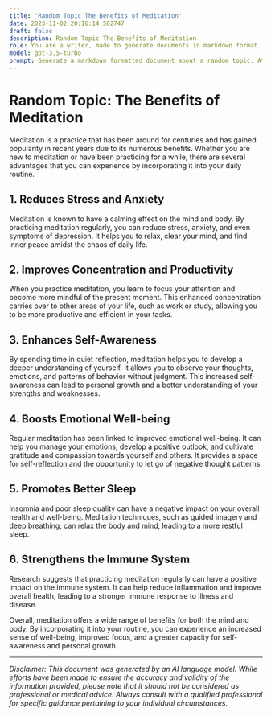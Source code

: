 ```yaml
---
title: 'Random Topic The Benefits of Meditation'
date: 2023-11-02 20:16:14.502747
draft: false
description: Random Topic The Benefits of Meditation
role: You are a writer, made to generate documents in markdown format. It is very important that all of the documents you generate are in valid markdown format.
model: gpt-3.5-turbo
prompt: Generate a markdown formatted document about a random topic. At the bottom, include a disclaimer explaining that the document was generated by you. The first line of the document should be the title. Make sure that the entire document is in proper markdown format, using a mix of various tags to make the document visually appealing.
---
```


# Random Topic: The Benefits of Meditation

Meditation is a practice that has been around for centuries and has gained popularity in recent years due to its numerous benefits. Whether you are new to meditation or have been practicing for a while, there are several advantages that you can experience by incorporating it into your daily routine.

## 1. Reduces Stress and Anxiety

Meditation is known to have a calming effect on the mind and body. By practicing meditation regularly, you can reduce stress, anxiety, and even symptoms of depression. It helps you to relax, clear your mind, and find inner peace amidst the chaos of daily life.

## 2. Improves Concentration and Productivity

When you practice meditation, you learn to focus your attention and become more mindful of the present moment. This enhanced concentration carries over to other areas of your life, such as work or study, allowing you to be more productive and efficient in your tasks.

## 3. Enhances Self-Awareness

By spending time in quiet reflection, meditation helps you to develop a deeper understanding of yourself. It allows you to observe your thoughts, emotions, and patterns of behavior without judgment. This increased self-awareness can lead to personal growth and a better understanding of your strengths and weaknesses.

## 4. Boosts Emotional Well-being

Regular meditation has been linked to improved emotional well-being. It can help you manage your emotions, develop a positive outlook, and cultivate gratitude and compassion towards yourself and others. It provides a space for self-reflection and the opportunity to let go of negative thought patterns.

## 5. Promotes Better Sleep

Insomnia and poor sleep quality can have a negative impact on your overall health and well-being. Meditation techniques, such as guided imagery and deep breathing, can relax the body and mind, leading to a more restful sleep.

## 6. Strengthens the Immune System

Research suggests that practicing meditation regularly can have a positive impact on the immune system. It can help reduce inflammation and improve overall health, leading to a stronger immune response to illness and disease.

Overall, meditation offers a wide range of benefits for both the mind and body. By incorporating it into your routine, you can experience an increased sense of well-being, improved focus, and a greater capacity for self-awareness and personal growth.

---

*Disclaimer: This document was generated by an AI language model. While efforts have been made to ensure the accuracy and validity of the information provided, please note that it should not be considered as professional or medical advice. Always consult with a qualified professional for specific guidance pertaining to your individual circumstances.*